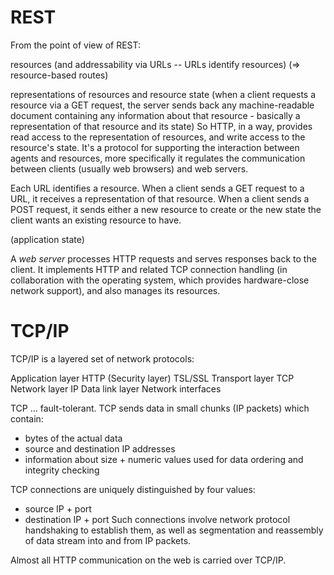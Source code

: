 
# REST

From the point of view of REST:

resources
(and addressability via URLs -- URLs identify resources)
(=> resource-based routes)

representations of resources and resource state
(when a client requests a resource via a GET request, the server sends back any machine-readable document containing any information about that resource - basically a representation of that resource and its state)
So HTTP, in a way, provides read access to the representation of resources, and write access to the resource's state. It's a protocol for supporting the interaction between agents and resources, more specifically it regulates the communication between clients (usually web browsers) and web servers.

Each URL identifies a resource. When a client sends a GET request to a URL, it receives a representation of that resource.
When a client sends a POST request, it sends either a new resource to create or the new state the client wants an existing resource to have.

(application state)

A *web server* processes HTTP requests and serves responses back to the client. It implements HTTP and related TCP connection handling (in collaboration with the operating system, which provides hardware-close network support), and also manages its resources.


# TCP/IP

TCP/IP is a layered set of network protocols:

Application layer HTTP
(Security layer) TSL/SSL
Transport layer TCP
Network layer IP
Data link layer Network interfaces

TCP ... fault-tolerant.
TCP sends data in small chunks (IP packets) which contain:
* bytes of the actual data
* source and destination IP addresses
* information about size + numeric values used for data ordering and integrity checking

TCP connections are uniquely distinguished by four values:
* source IP + port
* destination IP + port
Such connections involve network protocol handshaking to establish them, as well as segmentation and reassembly of data stream into and from IP packets.

Almost all HTTP communication on the web is carried over TCP/IP.
